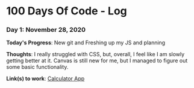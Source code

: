 # 100 Days Of Code - Log


### Day 1: November 28, 2020

**Today's Progress**: New git and Freshing up my JS and planning

**Thoughts**: I really struggled with CSS, but, overall, I feel like I am slowly getting better at it. Canvas is still new for me, but I managed to figure out some basic functionality.

**Link(s) to work**: [Calculator App](http://www.example.com)

